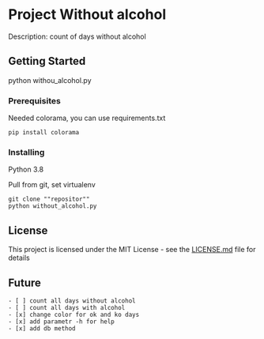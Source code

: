 # Project Without alcohol

Description: count of days without alcohol

## Getting Started

python withou_alcohol.py

### Prerequisites

Needed colorama, you can use requirements.txt

```
pip install colorama
```

### Installing

Python 3.8

Pull from git, set virtualenv

```
git clone ""repositor""
python without_alcohol.py
```


## License

This project is licensed under the MIT License - see the [LICENSE.md](LICENSE.md) file for details


## Future
```
- [ ] count all days without alcohol
- [ ] count all days with alcohol
- [x] change color for ok and ko days
- [x] add parametr -h for help
- [x] add db method
```

